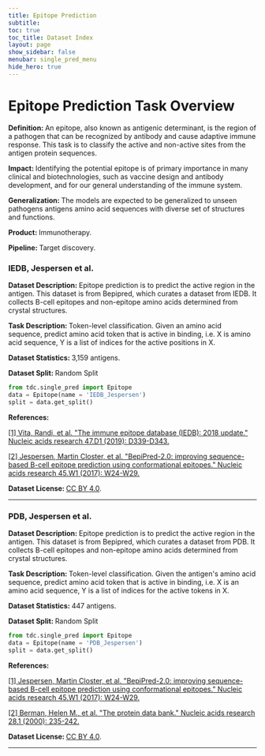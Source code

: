 ```yaml
---
title: Epitope Prediction
subtitle: 
toc: true
toc_title: Dataset Index
layout: page
show_sidebar: false
menubar: single_pred_menu
hide_hero: true
---
```


# Epitope Prediction Task Overview


<div class="box">
	

<p class='is-size-6'>  <strong> Definition: </strong> 
An epitope, also known as antigenic determinant, is the region of a pathogen that can be recognized by antibody and cause adaptive immune response. This task is to classify the active and non-active sites from the antigen protein sequences.

</p>

<p class="is-size-6"> <strong> Impact: </strong>  
Identifying the potential epitope is of primary importance in many clinical and biotechnologies, such as vaccine design and antibody development, and for our general understanding of the immune system.

</p>

<p class="is-size-6"> <strong> Generalization: </strong> 
The models are expected to be generalized to unseen pathogens antigens amino acid sequences with diverse set of structures and functions.

</p>

<p class="is-size-6"> <strong> Product: </strong> Immunotherapy. </p>

<p class="is-size-6"> <strong> Pipeline: </strong> Target discovery. </p>

</div>

### IEDB, Jespersen et al.

<p class='is-size-6'>  <strong> Dataset Description: </strong> Epitope prediction is to predict the active region in the antigen. This dataset is from Bepipred, which curates a dataset from IEDB. It collects B-cell epitopes and non-epitope amino acids determined from crystal structures.  </p>

<p class='is-size-6'>  <strong> Task Description: </strong>Token-level classification. Given an amino acid sequence, predict amino acid token that is active in binding, i.e. X is amino acid sequence, Y is a list of indices for the active positions in X. </p>

<p class='is-size-6'>  <strong> Dataset Statistics: </strong> 3,159 antigens. </p>

<p class='is-size-6'>  <strong> Dataset Split: </strong> <span class="tag is-info is-light">Random Split</span> </p>

``` python
from tdc.single_pred import Epitope
data = Epitope(name = 'IEDB_Jespersen')
split = data.get_split()
```

<p class='is-size-6'>  <strong> References: </strong>  </p>

<a href="https://academic.oup.com/nar/article-abstract/47/D1/D339/5144151">[1] Vita, Randi, et al. "The immune epitope database (IEDB): 2018 update." Nucleic acids research 47.D1 (2019): D339-D343.</a> 

<a href="https://pubmed.ncbi.nlm.nih.gov/28472356/">[2] Jespersen, Martin Closter, et al. "BepiPred-2.0: improving sequence-based B-cell epitope prediction using conformational epitopes." Nucleic acids research 45.W1 (2017): W24-W29.</a> 

<p class='is-size-6'> <strong> Dataset License: </strong>  <a href="https://creativecommons.org/licenses/by/4.0/">CC BY 4.0</a>.</p>


<hr />

### PDB, Jespersen et al.

<p class='is-size-6'>  <strong> Dataset Description: </strong> Epitope prediction is to predict the active region in the antigen. This dataset is from Bepipred, which curates a dataset from PDB. It collects B-cell epitopes and non-epitope amino acids determined from crystal structures.  </p>

<p class='is-size-6'>  <strong> Task Description: </strong>Token-level classification. Given the antigen's amino acid sequence, predict amino acid token that is active in binding, i.e. X is an amino acid sequence, Y is a list of indices for the active tokens in X. </p>

<p class='is-size-6'>  <strong> Dataset Statistics: </strong> 447 antigens. </p>

<p class='is-size-6'>  <strong> Dataset Split: </strong> <span class="tag is-info is-light">Random Split</span> </p>

``` python
from tdc.single_pred import Epitope
data = Epitope(name = 'PDB_Jespersen')
split = data.get_split()
```

<p class='is-size-6'>  <strong> References: </strong>  </p>

<a href="https://pubmed.ncbi.nlm.nih.gov/28472356/">[1] Jespersen, Martin Closter, et al. "BepiPred-2.0: improving sequence-based B-cell epitope prediction using conformational epitopes." Nucleic acids research 45.W1 (2017): W24-W29.</a> 

<a href="https://academic.oup.com/nar/article-abstract/28/1/235/2384399">[2] Berman, Helen M., et al. "The protein data bank." Nucleic acids research 28.1 (2000): 235-242.
</a> 

<p class='is-size-6'> <strong> Dataset License: </strong>  <a href="https://creativecommons.org/licenses/by/4.0/">CC BY 4.0</a>.</p>


<hr />
